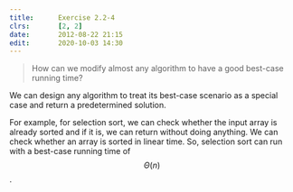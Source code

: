 ```yaml
---
title:      Exercise 2.2-4
clrs:       [2, 2]
date:       2012-08-22 21:15
edit:       2020-10-03 14:30
---
```


> How can we modify almost any algorithm to have a good best-case running time?

We can design any algorithm to treat its best-case scenario as a special case and return a predetermined solution.

For example, for selection sort, we can check whether the input array is already sorted and if it is, we can return without doing anything. We can check whether an array is sorted in linear time. So, selection sort can run with a best-case running time of $$\Theta(n)$$.
